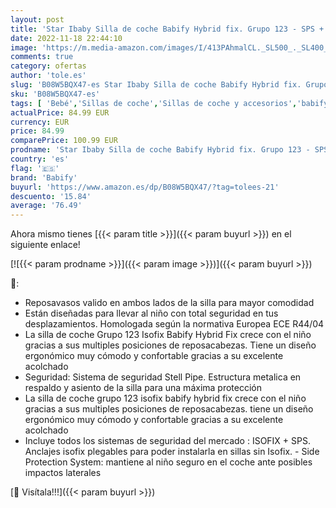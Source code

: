 ```yaml
---
layout: post
title: 'Star Ibaby Silla de coche Babify Hybrid fix. Grupo 123 - SPS + Isofix - Convertible en Alzador Isofix  negro'
date: 2022-11-18 22:44:10
image: 'https://m.media-amazon.com/images/I/413PAhmalCL._SL500_._SL400_.jpg'
comments: true
category: ofertas
author: 'tole.es'
slug: 'B08W5BQX47-es Star Ibaby Silla de coche Babify Hybrid fix. Grupo 123 -...'
sku: 'B08W5BQX47-es'
tags: [ 'Bebé','Sillas de coche','Sillas de coche y accesorios','babify','coche','de','isofix','silla','🇪🇸', ]
actualPrice: 84.99 EUR
currency: EUR
price: 84.99
comparePrice: 100.99 EUR
prodname: 'Star Ibaby Silla de coche Babify Hybrid fix. Grupo 123 - SPS + Isofix - Convertible en Alzador Isofix  negro'
country: 'es'
flag: '🇪🇸'
brand: 'Babify'
buyurl: 'https://www.amazon.es/dp/B08W5BQX47/?tag=tolees-21'
descuento: '15.84'
average: '76.49'
---
```


Ahora mismo tienes [{{< param title >}}]({{< param buyurl >}}) en el siguiente enlace!

[![{{< param prodname >}}]({{< param image >}})]({{< param buyurl >}})

🔎:

- Reposavasos valido en ambos lados de la silla para mayor comodidad
- Están diseñadas para llevar al niño con total seguridad en tus desplazamientos. Homologada según la normativa Europea ECE R44/04
- La silla de coche Grupo 123 Isofix Babify Hybrid Fix crece con el niño gracias a sus multiples posiciones de reposacabezas. Tiene un diseño ergonómico muy cómodo y confortable gracias a su excelente acolchado
- Seguridad: Sistema de seguridad Stell Pipe. Estructura metalica en respaldo y asiento de la silla para una máxima protección
- La silla de coche grupo 123 isofix babify hybrid fix crece con el niño gracias a sus multiples posiciones de reposacabezas. tiene un diseño ergonómico muy cómodo y confortable gracias a su excelente acolchado
- Incluye todos los sistemas de seguridad del mercado : ISOFIX + SPS. Anclajes isofix plegables para poder instalarla en sillas sin Isofix. - Side Protection System: mantiene al niño seguro en el coche ante posibles impactos laterales

[🛒 Visítala!!!]({{< param buyurl >}})

